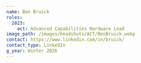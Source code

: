 ```yaml
---
name: Ben Bruick
roles:
  2023:
    act: Advanced Capabilities Hardware Lead
image_path: /images/headshots/ACT/BenBruick.webp
contact: https://www.linkedin.com/in/bruick/
contact_type: LinkedIn
g_year: Winter 2026
---
```

